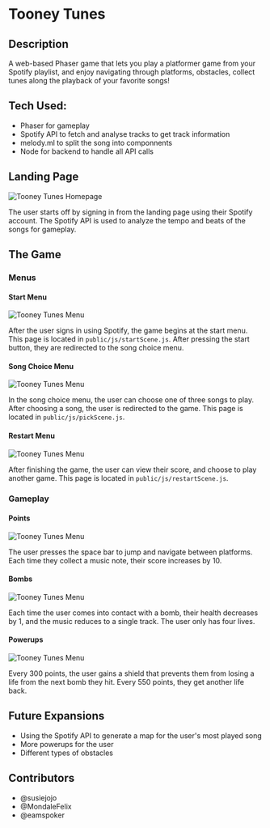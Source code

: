 # Tooney Tunes

## Description
A web-based Phaser game that lets you play a platformer game from your Spotify playlist, and enjoy navigating through platforms, obstacles, collect tunes along the playback of your favorite songs!

## Tech Used:

- Phaser for gameplay
- Spotify API to fetch and analyse tracks to get track information
- melody.ml to split the song into componnents
- Node for backend to handle all API calls

## Landing Page
![Tooney Tunes Homepage](res/img1.png)

The user starts off by signing in from the landing page using their Spotify account. The Spotify API is used to analyze the tempo and beats of the songs for gameplay. 

## The Game

### Menus

#### Start Menu
![Tooney Tunes Menu](res/img8.png)

After the user signs in using Spotify, the game begins at the start menu. This page is located in `public/js/startScene.js`. After pressing the start button, they are redirected to the song choice menu.

#### Song Choice Menu
![Tooney Tunes Menu](res/img8.png)

In the song choice menu, the user can choose one of three songs to play. After choosing a song, the user is redirected to the game. This page is located in `public/js/pickScene.js`.

#### Restart Menu
![Tooney Tunes Menu](res/img7.png)

After finishing the game, the user can view their score, and choose to play another game. This page is located in `public/js/restartScene.js`.

### Gameplay

#### Points
![Tooney Tunes Menu](res/img3.png)

The user presses the space bar to jump and navigate between platforms. Each time they collect a music note, their score increases by 10.

#### Bombs
![Tooney Tunes Menu](res/img5.png)

Each time the user comes into contact with a bomb, their health decreases by 1, and the music reduces to a single track. The user only has four lives.

#### Powerups
![Tooney Tunes Menu](res/img6.png)

Every 300 points, the user gains a shield that prevents them from losing a life from the next bomb they hit. Every 550 points, they get another life back.

## Future Expansions

- Using the Spotify API to generate a map for the user's most played song
- More powerups for the user
- Different types of obstacles

## Contributors

- @susiejojo
- @MondaleFelix
- @eamspoker





